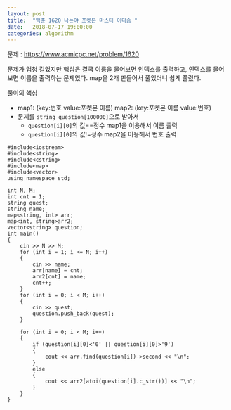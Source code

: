```yaml
---
layout: post
title:  "백준 1620 나는야 포켓몬 마스터 이다솜 "
date:   2018-07-17 19:00:00
categories: algorithm
---
```


문제 : <https://www.acmicpc.net/problem/1620>

문제가 엄청 길었지만 핵심은 결국 이름을 물어보면 인덱스를 출력하고, 인덱스를 물어보면 이름을 출력하는 문제였다. 
map을 2개 만들어서 풀었더니 쉽게 풀렸다.

풀이의 핵심 
+ map1: (key:번호 value:포켓몬 이름)  map2: (key:포켓몬 이름 value:번호) 
+ 문제를 `string question[100000]`으로 받아서 
    + `question[i][0]`의 값==정수  map1을 이용해서 이름 출력
    + `question[i][0]`의 값!=정수  map2을 이용해서 번호 출력



~~~
#include<iostream>
#include<string>
#include<cstring>
#include<map>
#include<vector>
using namespace std;

int N, M;
int cnt = 1;
string quest;
string name;
map<string, int> arr;
map<int, string>arr2;
vector<string> question;
int main()
{
	cin >> N >> M;
	for (int i = 1; i <= N; i++)
	{
		cin >> name;
		arr[name] = cnt;
		arr2[cnt] = name;
		cnt++;
	}
	for (int i = 0; i < M; i++)
	{
		cin >> quest;
		question.push_back(quest);
	}

	for (int i = 0; i < M; i++)
	{
		if (question[i][0]<'0' || question[i][0]>'9')
		{
			cout << arr.find(question[i])->second << "\n";
		}
		else
		{
			cout << arr2[atoi(question[i].c_str())] << "\n";
		}
	}
}
~~~
